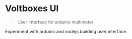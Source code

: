 # Voltboxes UI

> User Interface for arduino multimeter

Experiment with arduino and nodejs building user interface. 